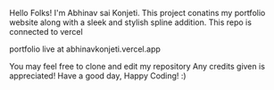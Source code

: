 Hello Folks! I'm Abhinav sai Konjeti.
This project conatins my portfolio website along with a sleek and stylish spline addition.
This repo is connected to vercel

portfolio live at abhinavkonjeti.vercel.app


You may feel free to clone and edit my repository
Any credits given is appreciated!
Have a good day, Happy Coding! :)
